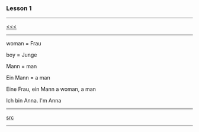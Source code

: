 
### Lesson 1

---

[<<<](https://github.com/ttltrk/ELSE/blob/master/LAN/GER/01/BASICS1.MD)

---

woman = Frau

boy = Junge

Mann = man

Ein Mann = a man

Eine Frau, ein Mann
a woman, a man

Ich bin Anna.
I'm Anna

---

[src](https://www.duolingo.com/skill/de/Basics-1)

---
